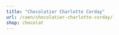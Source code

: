 ```yaml
---
title: "Chocolatier Charlotte Corday"
url: /caen/chocolatier-charlotte-corday/
shop: chocolat
---
```

